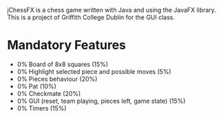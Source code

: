 jChessFX is a chess game written with Java and using the JavaFX library.  
This is a project of Griffith College Dublin for the GUI class.

# Mandatory Features

  - 0% Board of 8x8 squares (15%)
  - 0% Highlight selected piece and possible moves (5%)
  - 0% Pieces behaviour (20%)
  - 0% Pat (10%)
  - 0% Checkmate (20%)
  - 0% GUI (reset, team playing, pieces left, game state) (15%)
  - 0% Timers (15%)
